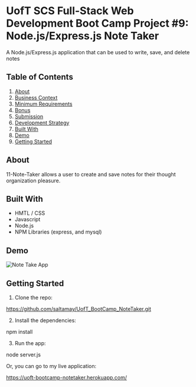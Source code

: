 # UofT SCS Full-Stack Web Development Boot Camp Project #9: Node.js/Express.js Note Taker

A Node.js/Express.js application that can be used to write, save, and delete notes

## Table of Contents

1. [About](#about)
1. [Business Context](#business-context)
1. [Minimum Requirements](#minimum-requirements)
1. [Bonus](#bonus)
1. [Submission](#submission)
1. [Development Strategy](#development-strategy)
1. [Built With](#built-with)
1. [Demo](#demo)
1. [Getting Started](#getting-started)

## About

11-Note-Taker allows a user to create and save notes for their thought organization pleasure.

## Built With

* HMTL / CSS
* Javascript
* Node.js
* NPM Libraries (express, and mysql)

## Demo

![Note Take App](./public/assets/imgs/note-taker-view)

## Getting Started

1. Clone the repo:

https://github.com/saltamay/UofT_BootCamp_NoteTaker.git

2. Install the dependencies:

npm install

3. Run the app:

node server.js

Or, you can go to my live application:

https://uoft-bootcamp-notetaker.herokuapp.com/